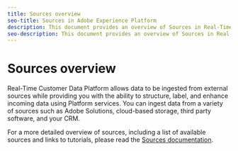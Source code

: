 ```yaml
---
title: Sources overview
seo-title: Sources in Adobe Experience Platform
description: This document provides an overview of Sources in Real-Time Customer Data Platform
seo-description: This document provides an overview of Sources in Real-Time Customer Data Platform
---
```


# Sources overview

Real-Time Customer Data Platform allows data to be ingested from external sources while providing you with the ability to structure, label, and enhance incoming data using Platform services. You can ingest data from a variety of sources such as Adobe Solutions, cloud-based storage, third party software, and your CRM.

For a more detailed overview of sources, including a list of available sources and links to tutorials, please read the [Sources documentation](../../sources/home.md).